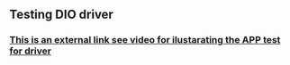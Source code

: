 ## Testing DIO driver 
### [This is an external link see video for ilustarating the APP test for driver](https://drive.google.com/file/d/1wiFoLWcseNMCVzfwla-_u5FqtFNGwp0G/view?usp=sharing)
